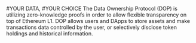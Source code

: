 #YOUR DATA,
#YOUR CHOICE
The Data Ownership Protocol (DOP) is utilizing zero-knowledge proofs in order to allow flexible transparency on top of Ethereum L1. DOP allows users and DApps to store assets and make transactions data controlled by the user, or selectively disclose token holdings and historical information.
